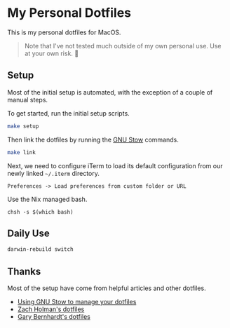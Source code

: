 # My Personal Dotfiles

This is my personal dotfiles for MacOS.

> Note that I've not tested much outside of my own personal use. Use at your own risk. 🚧

## Setup

Most of the initial setup is automated, with the exception of a couple of manual steps.

To get started, run the initial setup scripts.

```sh
make setup
```

Then link the dotfiles by running the [GNU Stow](https://www.gnu.org/software/stow/) commands.

```sh
make link
```

Next, we need to configure iTerm to load its default configuration from our newly linked `~/.iterm` directory.

```
Preferences -> Load preferences from custom folder or URL
```

Use the Nix managed bash.

```
chsh -s $(which bash)
```

## Daily Use

```sh
darwin-rebuild switch
```

## Thanks

Most of the setup have come from helpful articles and other dotfiles.

- [Using GNU Stow to manage your dotfiles](http://brandon.invergo.net/news/2012-05-26-using-gnu-stow-to-manage-your-dotfiles.html)
- [Zach Holman's dotfiles](https://github.com/holman/dotfiles)
- [Gary Bernhardt's dotfiles](https://github.com/garybernhardt/dotfiles)
